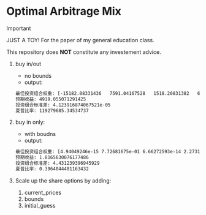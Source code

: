 # Optimal Arbitrage Mix

> [!important]
> 
> JUST A TOY! For the paper of my general education class.
> 
> This repository does **NOT** constitute any investement advice.

1. buy in/out
	- no bounds
	- output:
	```bash
	最佳投资组合权重: [-15182.08331436   7591.04167528   1518.20831382   6073.83332525]
	预期收益: 4919.055071291425
	投资组合标准差: 4.123916874067521e-05
	夏普比率: 119279685.34534737
	```

2. buy in only:
	- with boudns
	- output:
	```bash
	最佳投资组合权重: [4.94049246e-15 7.72681675e-01 6.66272593e-14 2.27318325e-01]
	预期收益: 1.8165630076177486
	投资组合标准差: 4.431239396945929
	夏普比率: 0.3964044481163432
	```

3. Scale up the share options by adding:
   1. current_prices
   2. bounds
   3. initial_guess